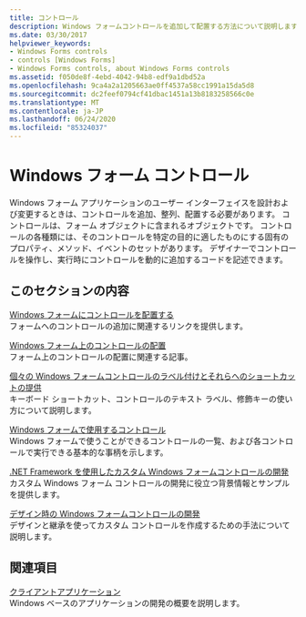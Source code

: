 ```yaml
---
title: コントロール
description: Windows フォームコントロールを追加して配置する方法について説明します。 また、デザイナーでコントロールを操作し、実行時にコントロールを動的に追加するコードを記述することもできます。
ms.date: 03/30/2017
helpviewer_keywords:
- Windows Forms controls
- controls [Windows Forms]
- Windows Forms controls, about Windows Forms controls
ms.assetid: f050de8f-4ebd-4042-94b8-edf9a1dbd52a
ms.openlocfilehash: 9ca4a2a1205663ae0ff4537a58cc1991a15da5d8
ms.sourcegitcommit: dc2feef0794cf41dbac1451a13b8183258566c0e
ms.translationtype: MT
ms.contentlocale: ja-JP
ms.lasthandoff: 06/24/2020
ms.locfileid: "85324037"
---
```

# <a name="windows-forms-controls"></a>Windows フォーム コントロール

Windows フォーム アプリケーションのユーザー インターフェイスを設計および変更するときは、コントロールを追加、整列、配置する必要があります。 コントロールは、フォーム オブジェクトに含まれるオブジェクトです。 コントロールの各種類には、そのコントロールを特定の目的に適したものにする固有のプロパティ、メソッド、イベントのセットがあります。 デザイナーでコントロールを操作し、実行時にコントロールを動的に追加するコードを記述できます。

## <a name="in-this-section"></a>このセクションの内容

[Windows フォームにコントロールを配置する](putting-controls-on-windows-forms.md)\
フォームへのコントロールの追加に関連するリンクを提供します。

[Windows フォーム上のコントロールの配置](how-to-align-multiple-controls-on-windows-forms.md)\
フォーム上のコントロールの配置に関連する記事。

[個々の Windows フォームコントロールのラベル付けとそれらへのショートカットの提供](labeling-individual-windows-forms-controls-and-providing-shortcuts-to-them.md)\
キーボード ショートカット、コントロールのテキスト ラベル、修飾キーの使い方について説明します。

[Windows フォームで使用するコントロール](controls-to-use-on-windows-forms.md)\
Windows フォームで使うことができるコントロールの一覧、および各コントロールで実行できる基本的な事柄を示します。

[.NET Framework を使用したカスタム Windows フォームコントロールの開発](developing-custom-windows-forms-controls.md)\
カスタム Windows フォーム コントロールの開発に役立つ背景情報とサンプルを提供します。

[デザイン時の Windows フォームコントロールの開発](developing-windows-forms-controls-at-design-time.md)\
デザインと継承を使ってカスタム コントロールを作成するための手法について説明します。

## <a name="related-sections"></a>関連項目

[クライアントアプリケーション](../../develop-client-apps.md)\
Windows ベースのアプリケーションの開発の概要を説明します。
